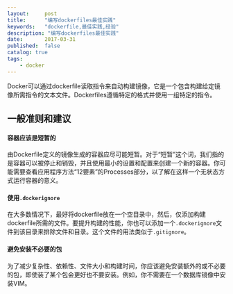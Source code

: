 ```yaml
---
layout:     post
title:      "编写dockerfiles最佳实践"
keywords:   "dockerfile,最佳实践,经验" 
description: "编写dockerfiles最佳实践"
date:       2017-03-31
published:  false
catalog: true
tags:
    - docker 
---
```


Docker可以通过dockerfile读取指令来自动构建镜像，它是一个包含构建给定镜像所需指令的文本文件。Dockerfiles遵循特定的格式并使用一组特定的指令。

## 一般准则和建议
#### 容器应该是短暂的
由Dockerfile定义的镜像生成的容器应尽可能短暂。对于“短暂”这个词，我们指的是容器可以被停止和销毁，并且使用最小的设置和配置来创建一个新的容器。你可能需要查看应用程序方法“12要素”的Processes部分，以了解在这样一个无状态方式运行容器的意义。

#### 使用`.dockerignore`
在大多数情况下，最好将dockerfile放在一个空目录中，然后，仅添加构建dockerfile所需的文件。要提升构建的性能，你也可以添加一个`.dockerignore`文件到该目录来排除文件和目录。这个文件的用法类似于`.gitignore`。

#### 避免安装不必要的包
为了减少复杂性、依赖性、文件大小和构建时间，你应该避免安装额外的或不必要的包，即使装了某个包会更好也不要安装。例如，你不需要在一个数据库镜像中安装VIM。
